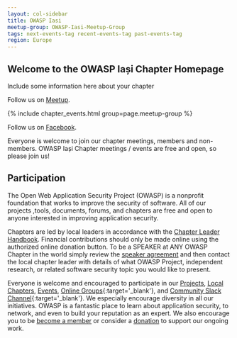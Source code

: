 ```yaml
---
layout: col-sidebar
title: OWASP Iasi
meetup-group: OWASP-Iasi-Meetup-Group
tags: next-events-tag recent-events-tag past-events-tag
region: Europe
---
```


## Welcome to the OWASP Iași Chapter Homepage
Include some information here about your chapter

Follow us on [Meetup](https://www.meetup.com/OWASP-Iasi-Meetup-Group/). 

{% include chapter_events.html group=page.meetup-group %}

Follow us on [Facebook](https://www.facebook.com/owasp.iasi/).

Everyone is welcome to join our chapter meetings, members and non-members. OWASP Iași Chapter meetings / events are free and open, so please join us!

## Participation
The Open Web Application Security Project (OWASP) is a nonprofit foundation that works to improve the security of software. All of our projects ,tools, documents, forums, and chapters are free and open to anyone interested in improving application security.

Chapters are led by local leaders in accordance with the [Chapter Leader Handbook](/www-policy/rules-of-procedure/chapter-handbook). Financial contributions should only be made online using the authorized online donation button. To be a SPEAKER at ANY OWASP Chapter in the world simply review the [speaker agreement](/www-policy/speaker-agreement) and then contact the local chapter leader with details of what OWASP Project, independent research, or related software security topic you would like to present.

Everyone is welcome and encouraged to participate in our [Projects](/projects), [Local Chapters](/chapters), [Events](/events), [Online Groups](https://groups.google.com/a/owasp.com/){:target='_blank'}, and [Community Slack Channel](https://owasp.slack.com/){:target='_blank'}. We especially encourage diversity in all our initiatives. OWASP is a fantastic place to learn about application security, to network, and even to build your reputation as an expert. We also encourage you to be [become a member](/membership) or consider a [donation](/donate) to support our ongoing work.

